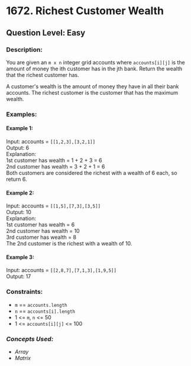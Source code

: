# 1672. Richest Customer Wealth
## Question Level: Easy
### Description:
You are given an `m x n` integer grid accounts where `accounts[i][j]` is the amount of money the i​​​​​​​​​​​th​​​​ customer has in the j​​​​​​​​​​​th​​​​ bank. Return the wealth that the richest customer has.

A customer's wealth is the amount of money they have in all their bank accounts. The richest customer is the customer that has the maximum wealth.

### Examples:
#### Example 1:

Input: accounts = `[[1,2,3],[3,2,1]]`  
Output: 6  
Explanation:  
1st customer has wealth = 1 + 2 + 3 = 6  
2nd customer has wealth = 3 + 2 + 1 = 6  
Both customers are considered the richest with a wealth of 6 each, so return 6.  
#### Example 2:

Input: accounts = `[[1,5],[7,3],[3,5]]`  
Output: 10  
Explanation:   
1st customer has wealth = 6  
2nd customer has wealth = 10   
3rd customer has wealth = 8  
The 2nd customer is the richest with a wealth of 10.  
#### Example 3:

Input: accounts = `[[2,8,7],[7,1,3],[1,9,5]]`  
Output: 17  

### Constraints:

- `m` == `accounts.length`
- `n` == `accounts[i].length`
- 1 <= `m`, `n` <= 50
- 1 <= `accounts[i][j]` <= 100

### <i>Concepts Used:
- Array
- Matrix</i>